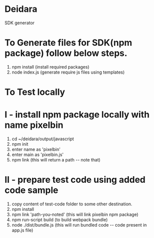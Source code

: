 # Deidara

SDK generator

# To Generate files for SDK(npm package) follow below steps.

1. npm install (install required packages)
2. node index.js (generate require js files using templates)

# To Test locally

# I - install npm package locally with name pixelbin

1. cd ~/deidara/output/javascript
2. npm init
3. enter name as 'pixelbin'
4. enter main as 'pixelbin.js'
5. npm link (this will return a path -- note that)

# II - prepare test code using added code sample

1. copy content of test-code folder to some other destination.
2. npm install
3. npm link 'path-you-noted' (this will link pixelbin npm package)
4. npm run-script build (to build webpack bundle)
5. node ./dist/bundle.js (this will run bundled code -- code present in app.js file)
